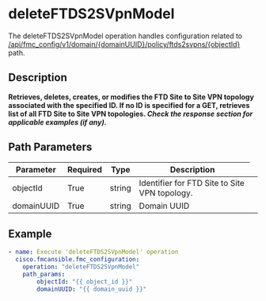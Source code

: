 # deleteFTDS2SVpnModel

The deleteFTDS2SVpnModel operation handles configuration related to [/api/fmc_config/v1/domain/{domainUUID}/policy/ftds2svpns/{objectId}](/paths//api/fmc_config/v1/domain/{domain_uuid}/policy/ftds2svpns/{object_id}.md) path.&nbsp;
## Description
**Retrieves, deletes, creates, or modifies the FTD Site to Site VPN topology associated with the specified ID. If no ID is specified for a GET, retrieves list of all FTD Site to Site VPN topologies. _Check the response section for applicable examples (if any)._**

## Path Parameters
| Parameter | Required | Type | Description |
| --------- | -------- | ---- | ----------- |
| objectId | True | string <td colspan=3> Identifier for FTD Site to Site VPN topology. |
| domainUUID | True | string <td colspan=3> Domain UUID |

## Example
```yaml
- name: Execute 'deleteFTDS2SVpnModel' operation
  cisco.fmcansible.fmc_configuration:
    operation: "deleteFTDS2SVpnModel"
    path_params:
        objectId: "{{ object_id }}"
        domainUUID: "{{ domain_uuid }}"

```